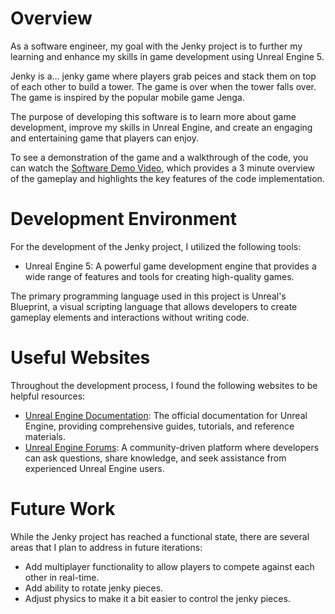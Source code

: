 # Overview

As a software engineer, my goal with the Jenky project is to further my learning and enhance my skills in game development using Unreal Engine 5.

Jenky is a... jenky game where players grab peices and stack them on top of each other to build a tower. The game is over when the tower falls over. The game is inspired by the popular mobile game Jenga.

The purpose of developing this software is to learn more about game development, improve my skills in Unreal Engine, and create an engaging and entertaining game that players can enjoy.

To see a demonstration of the game and a walkthrough of the code, you can watch the [Software Demo Video](https://youtu.be/dWRdxrRTwTg), which provides a 3 minute overview of the gameplay and highlights the key features of the code implementation.

# Development Environment

For the development of the Jenky project, I utilized the following tools:

- Unreal Engine 5: A powerful game development engine that provides a wide range of features and tools for creating high-quality games.

The primary programming language used in this project is Unreal's Blueprint, a visual scripting language that allows developers to create gameplay elements and interactions without writing code.

# Useful Websites

Throughout the development process, I found the following websites to be helpful resources:

- [Unreal Engine Documentation](https://docs.unrealengine.com): The official documentation for Unreal Engine, providing comprehensive guides, tutorials, and reference materials.
- [Unreal Engine Forums](https://forums.unrealengine.com): A community-driven platform where developers can ask questions, share knowledge, and seek assistance from experienced Unreal Engine users.

# Future Work

While the Jenky project has reached a functional state, there are several areas that I plan to address in future iterations:

- Add multiplayer functionality to allow players to compete against each other in real-time.
- Add ability to rotate jenky pieces.
- Adjust physics to make it a bit easier to control the jenky pieces.
